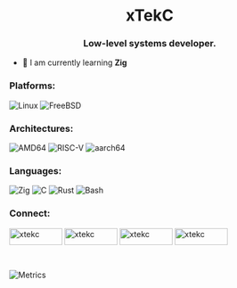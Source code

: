 <h1 align="center">xTekC</h1>
<h3 align="center">Low-level systems developer.</h3>

- 🌱 I am currently learning **Zig**

<h3 align="left">Platforms:</h3>

![Linux](https://img.shields.io/badge/Linux-FCC624?style=for-the-badge&logo=linux&logoColor=black)
![FreeBSD](https://img.shields.io/badge/-FreeBSD-F05032?style=for-the-badge&logo=FreeBSD&logoColor=black)

<h3 align="left">Architectures:</h3>

![AMD64](https://img.shields.io/badge/-AMD64-FF0000?style=for-the-badge&logo=AMD64&logoColor=white&textColor=white)
![RISC-V](https://img.shields.io/badge/RISC__V-2F4F2F?style=for-the-badge&logo=RISC-V&logoColor=green&textColor=white)
![aarch64](https://img.shields.io/badge/-aarch64-FFA500?style=for-the-badge&logo=ARM&logoColor=white&textColor=white)

<h3 align="left">Languages:</h3>

![Zig](https://img.shields.io/badge/-Zig-383838?style=for-the-badge&logo=zig&logoColor=yellow)
![C](https://img.shields.io/badge/c-383838.svg?style=for-the-badge&logo=c&logoColor=black)
![Rust](https://img.shields.io/badge/rust-383838.svg?style=for-the-badge&logo=rust&logoColor=orange)
![Bash](https://img.shields.io/badge/bash-383838.svg?style=for-the-badge&logo=gnu-bash&logoColor=green)

<h3 align="left">Connect:</h3>

<a href="https://twitter.com/xtekc" target="blank"><img align="center" src="https://img.shields.io/badge/Twitter-%231DA1F2.svg?style=for-the-badge&logo=Twitter&logoColor=white" alt="xtekc" height="30" width="95" /></a>
<a href="https://www.twitch.tv/xtekc
" target="blank"><img align="center" src="https://img.shields.io/badge/Twitch-%239146FF.svg?style=for-the-badge&logo=Twitch&logoColor=white" alt="xtekc" height="30" width="95" /></a>
<a href="https://hashnode.com/@xTeKc
" target="blank"><img align="center" src="https://img.shields.io/badge/Hashnode-2962FF?style=for-the-badge&logo=hashnode&logoColor=white" alt="xtekc" height="30" width="95" /></a>
<a href="https://www.leetcode.com/xtekc
" target="blank"><img align="center" src="https://img.shields.io/badge/LeetCode-000000?style=for-the-badge&logo=LeetCode&logoColor=#d16c06" alt="xtekc" height="30" width="95" /></a>

<br>

![Metrics](https://metrics.lecoq.io/xtekc?template=classic&base.header=0&base.activity=0&base.community=0&base.repositories=0&languages=1&base=header%2C%20activity%2C%20community%2C%20repositories%2C%20metadata&base.indepth=false&base.hireable=false&base.skip=false&languages=false&languages.ignored=html%2C%20css%2C%20makefile%2C%20dockerfile%2C&languages.limit=8&languages.threshold=0%25&languages.other=false&languages.colors=github&languages.sections=most-used&languages.indepth=false&languages.analysis.timeout=15&languages.analysis.timeout.repositories=7.5&languages.categories=markup%2C%20programming&languages.recent.categories=markup%2C%20programming&languages.recent.load=300&languages.recent.days=14&config.timezone=America%2FNew_York)
